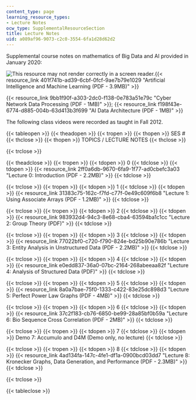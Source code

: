 ```yaml
---
content_type: page
learning_resource_types:
- Lecture Notes
ocw_type: SupplementalResourceSection
title: Lecture Notes
uid: a089af96-9073-c2c0-3554-6fa1d28d62d2
---
```


Supplemental course notes on mathematics of Big Data and AI provided in January 2020:

![This resource may not render correctly in a screen reader.](/images/inacessible.gif){{< resource_link 401f741b-ad39-6cbf-0fcf-9ae7b79e1029 "Artificial Intelligence and Machine Learning (PDF - 3.9MB)" >}}

{{< resource_link 9bb1f90f-a303-2dc0-f138-0e783a51e79c "Cyber Network Data Processing (PDF - 1MB)" >}}; {{< resource_link f198f43e-6774-d885-004b-63d413b3f699 "AI Data Architecture (PDF - 1MB)" >}}

The following class videos were recorded as taught in Fall 2012.

{{< tableopen >}}
{{< theadopen >}}
{{< tropen >}}
{{< thopen >}}
SES #
{{< thclose >}}
{{< thopen >}}
TOPICS / LECTURE NOTES
{{< thclose >}}

{{< trclose >}}

{{< theadclose >}}
{{< tropen >}}
{{< tdopen >}}
0
{{< tdclose >}}
{{< tdopen >}}
{{< resource_link 2ff0a6db-9670-6fa9-1f77-ad0cbefc3a03 "Lecture 0: Introduction (PDF - 2.2MB)" >}}
{{< tdclose >}}

{{< trclose >}}
{{< tropen >}}
{{< tdopen >}}
1
{{< tdclose >}}
{{< tdopen >}}
{{< resource_link 31383c75-162c-f7fd-c77f-0e49c609f6b8 "Lecture 1: Using Associate Arrays (PDF - 1.2MB)" >}}
{{< tdclose >}}

{{< trclose >}}
{{< tropen >}}
{{< tdopen >}}
2
{{< tdclose >}}
{{< tdopen >}}
{{< resource_link 983932d4-94c3-8e68-cba4-63594ba1c1cc "Lecture 2: Group Theory (PDF)" >}}
{{< tdclose >}}

{{< trclose >}}
{{< tropen >}}
{{< tdopen >}}
3
{{< tdclose >}}
{{< tdopen >}}
{{< resource_link 77022bf0-c720-f790-824e-bd25b90e786b "Lecture 3: Entity Analysis in Unstructured Data (PDF - 2.2MB)" >}}
{{< tdclose >}}

{{< trclose >}}
{{< tropen >}}
{{< tdopen >}}
4
{{< tdclose >}}
{{< tdopen >}}
{{< resource_link e0edd837-36a0-07bc-2164-268abeeaa82f "Lecture 4: Analysis of Structured Data (PDF)" >}}
{{< tdclose >}}

{{< trclose >}}
{{< tropen >}}
{{< tdopen >}}
5
{{< tdclose >}}
{{< tdopen >}}
{{< resource_link 8a0a7bae-75f0-1333-c422-83e25dc898d3 "Lecture 5: Perfect Power Law Graphs (PDF - 4MB)" >}}
{{< tdclose >}}

{{< trclose >}}
{{< tropen >}}
{{< tdopen >}}
6
{{< tdclose >}}
{{< tdopen >}}
{{< resource_link 37c2f183-cb76-6850-be99-28a85bf0b59a "Lecture 6: Bio Sequence Cross Correlation (PDF - 2MB)" >}}
{{< tdclose >}}

{{< trclose >}}
{{< tropen >}}
{{< tdopen >}}
7
{{< tdclose >}}
{{< tdopen >}}
Demo 7: Accumulo and D4M (Demo only, no lecture)
{{< tdclose >}}

{{< trclose >}}
{{< tropen >}}
{{< tdopen >}}
8
{{< tdclose >}}
{{< tdopen >}}
{{< resource_link 4ad134fa-147c-4fe1-df1a-0900bcd03dd7 "Lecture 8: Kronecker Graphs, Data Generation, and Performance (PDF - 2.3MB)" >}}
{{< tdclose >}}

{{< trclose >}}

{{< tableclose >}}